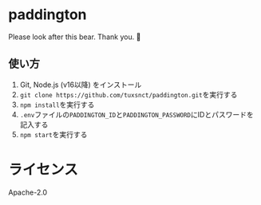 # paddington
Please look after this bear. Thank you. 🐻

## 使い方
1. Git, Node.js (v16以降) をインストール
2. `git clone https://github.com/tuxsnct/paddington.git`を実行する
3. `npm install`を実行する
4. `.env`ファイルの`PADDINGTON_ID`と`PADDINGTON_PASSWORD`にIDとパスワードを記入する
5. `npm start`を実行する

# ライセンス
Apache-2.0
